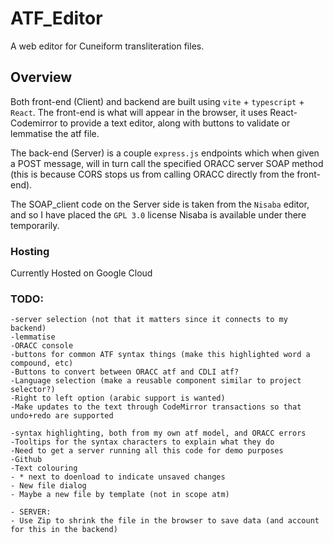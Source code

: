 # ATF_Editor
A web editor for Cuneiform transliteration files.

## Overview
Both front-end (Client) and backend are built using `vite` + `typescript` + `React`.
The front-end is what will appear in the browser, it uses React-Codemirror
to provide a text editor, along with buttons to validate or lemmatise the
atf file.

The back-end (Server) is a couple `express.js` endpoints which when given a POST message, will in turn call the specified ORACC server SOAP method (this is because CORS stops us from calling ORACC directly from the front-end).

The SOAP_client code on the Server side is taken from the `Nisaba` editor, and so I have placed the `GPL 3.0` license Nisaba is available under there temporarily.

### Hosting

Currently Hosted on Google Cloud

### TODO:
    -server selection (not that it matters since it connects to my backend)
    -lemmatise
    -ORACC console
    -buttons for common ATF syntax things (make this highlighted word a compound, etc)
    -Buttons to convert between ORACC atf and CDLI atf?
    -Language selection (make a reusable component similar to project selector?)
    -Right to left option (arabic support is wanted)
    -Make updates to the text through CodeMirror transactions so that undo+redo are supported

    -syntax highlighting, both from my own atf model, and ORACC errors
    -Tooltips for the syntax characters to explain what they do
    -Need to get a server running all this code for demo purposes
    -Github
    -Text colouring
    - * next to doenload to indicate unsaved changes
    - New file dialog
    - Maybe a new file by template (not in scope atm)

    - SERVER:
    - Use Zip to shrink the file in the browser to save data (and account for this in the backend)
